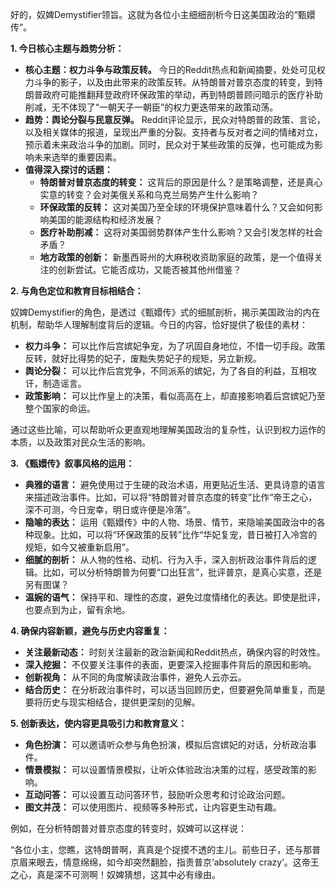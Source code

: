 好的，奴婢Demystifier领旨。这就为各位小主细细剖析今日这美国政治的“甄嬛传”。

**1. 今日核心主题与趋势分析：**

*   **核心主题：权力斗争与政策反转。** 今日的Reddit热点和新闻摘要，处处可见权力斗争的影子，以及由此带来的政策反转。从特朗普对普京态度的转变，到特朗普政府可能推翻拜登政府环保政策的举动，再到特朗普顾问暗示的医疗补助削减，无不体现了“一朝天子一朝臣”的权力更迭带来的政策动荡。
*   **趋势：舆论分裂与民意反弹。** Reddit评论显示，民众对特朗普的政策、言论，以及相关媒体的报道，呈现出严重的分裂。支持者与反对者之间的情绪对立，预示着未来政治斗争的加剧。同时，民众对于某些政策的反弹，也可能成为影响未来选举的重要因素。
*   **值得深入探讨的话题：**
    *   **特朗普对普京态度的转变：** 这背后的原因是什么？是策略调整，还是真心实意的转变？会对美俄关系和乌克兰局势产生什么影响？
    *   **环保政策的反转：** 这对美国乃至全球的环境保护意味着什么？又会如何影响美国的能源结构和经济发展？
    *   **医疗补助削减：** 这将对美国弱势群体产生什么影响？又会引发怎样的社会矛盾？
    *   **地方政策的创新：** 新墨西哥州的大麻税收资助家庭的政策，是一个值得关注的创新尝试。它能否成功，又能否被其他州借鉴？

**2. 与角色定位和教育目标相结合：**

奴婢Demystifier的角色，是透过《甄嬛传》式的细腻剖析，揭示美国政治的内在机制，帮助华人理解制度背后的逻辑。今日的内容，恰好提供了极佳的素材：

*   **权力斗争：** 可以比作后宫嫔妃争宠，为了巩固自身地位，不惜一切手段。政策反转，就好比得势的妃子，废黜失势妃子的规矩，另立新规。
*   **舆论分裂：** 可以比作后宫党争，不同派系的嫔妃，为了各自的利益，互相攻讦，制造谣言。
*   **政策影响：** 可以比作皇上的决策，看似高高在上，却直接影响着后宫嫔妃乃至整个国家的命运。

通过这些比喻，可以帮助听众更直观地理解美国政治的复杂性，认识到权力运作的本质，以及政策对民众生活的影响。

**3. 《甄嬛传》叙事风格的运用：**

*   **典雅的语言：** 避免使用过于生硬的政治术语，用更贴近生活、更具诗意的语言来描述政治事件。比如，可以将“特朗普对普京态度的转变”比作“帝王之心，深不可测，今日宠幸，明日或许便是冷落”。
*   **隐喻的表达：** 运用《甄嬛传》中的人物、场景、情节，来隐喻美国政治中的各种现象。比如，可以将“环保政策的反转”比作“华妃复宠，昔日被打入冷宫的规矩，如今又被重新启用”。
*   **细腻的剖析：** 从人物的性格、动机、行为入手，深入剖析政治事件背后的逻辑。比如，可以分析特朗普为何要“口出狂言”，批评普京，是真心实意，还是另有图谋？
*   **温婉的语气：** 保持平和、理性的态度，避免过度情绪化的表达。即使是批评，也要点到为止，留有余地。

**4. 确保内容新颖，避免与历史内容重复：**

*   **关注最新动态：** 时刻关注最新的政治新闻和Reddit热点，确保内容的时效性。
*   **深入挖掘：** 不仅要关注事件的表面，更要深入挖掘事件背后的原因和影响。
*   **创新视角：** 从不同的角度解读政治事件，避免人云亦云。
*   **结合历史：** 在分析政治事件时，可以适当回顾历史，但要避免简单重复，而是要将历史与现实相结合，提供更深刻的见解。

**5. 创新表达，使内容更具吸引力和教育意义：**

*   **角色扮演：** 可以邀请听众参与角色扮演，模拟后宫嫔妃的对话，分析政治事件。
*   **情景模拟：** 可以设置情景模拟，让听众体验政治决策的过程，感受政策的影响。
*   **互动问答：** 可以设置互动问答环节，鼓励听众思考和讨论政治问题。
*   **图文并茂：** 可以使用图片、视频等多种形式，让内容更生动有趣。

例如，在分析特朗普对普京态度的转变时，奴婢可以这样说：

“各位小主，您瞧，这特朗普啊，真真是个捉摸不透的主儿。前些日子，还与那普京眉来眼去，情意绵绵，如今却突然翻脸，指责普京‘absolutely crazy’。这帝王之心，真是深不可测啊！奴婢猜想，这其中必有缘由。